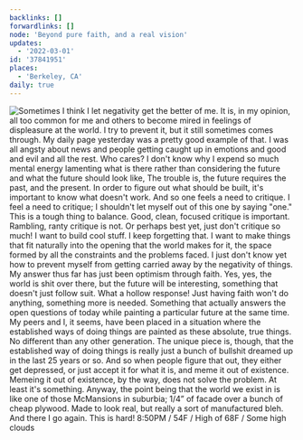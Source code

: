 ```yaml
---
backlinks: []
forwardlinks: []
node: 'Beyond pure faith, and a real vision'
updates:
  - '2022-03-01'
id: '37841951'
places:
  - 'Berkeley, CA'
daily: true
---
```

![Sometimes I think I let negativity get the better of me. It is, in my opinion, all too common for me and others to become mired in feelings of displeasure at the world. I try to prevent it, but it still sometimes comes through. My daily page yesterday was a pretty good example of that. I was all angsty about news and people getting caught up in emotions and good and evil and all the rest. Who cares? I don't know why I expend so much mental energy lamenting what is there rather than considering the future and what the future should look like, The trouble is, the future requires the past, and the present. In order to figure out what should be built, it's important to know what doesn't work. And so one feels a need to critique. I feel a need to critique; I shouldn't let myself out of this one by saying "one." This is a tough thing to balance. Good, clean, focused critique is important. Rambling, ranty critique is not. Or perhaps best yet, just don't critique so much! I want to build cool stuff. I keep forgetting that. I want to make things that fit naturally into the opening that the world makes for it, the space formed by all the constraints and the problems faced. I just don't know yet how to prevent myself from getting carried away by the negativity of things. My answer thus far has just been optimism through faith. Yes, yes, the world is shit over there, but the future will be interesting, something that doesn't just follow suit. What a hollow response! Just having faith won't do anything, something more is needed. Something that actually answers the open questions of today while painting a particular future at the same time. My peers and I, it seems, have been placed in a situation where the established ways of doing things are painted as these absolute, true things. No different than any other generation. The unique piece is, though, that the established way of doing things is really just a bunch of bullshit dreamed up in the last 25 years or so. And so when people figure that out, they either get depressed, or just accept it for what it is, and meme it out of existence. Memeing it out of existence, by the way, does not solve the problem. At least it's something. Anyway, the point being that the world we exist in is like one of those McMansions in suburbia; 1/4” of facade over a bunch of cheap plywood. Made to look real, but really a sort of manufactured bleh. And there I go again. This is hard! 8:50PM / 54F / High of 68F / Some high clouds](images/37841951/uZnadtcdlR-daily.webp "")
